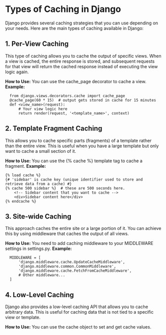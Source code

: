 # Types of Caching in Django
Django provides several caching strategies that you can use depending on your needs. Here are the main types of caching available in Django:

## 1. Per-View Caching
This type of caching allows you to cache the output of specific views. When a view is cached, the entire response is stored, and subsequent requests for that view will return the cached response instead of executing the view logic again.

**How to Use:** You can use the cache_page decorator to cache a view.
**Example:**
```
  from django.views.decorators.cache import cache_page
  @cache_page(60 * 15)  # output gets stored in cache for 15 minutes
  def <view_name>(request):
      # Your view logic here
      return render(request, '<template_name>', context)
```

## 2. Template Fragment Caching
This allows you to cache specific parts (fragments) of a template rather than the entire view. This is useful when you have a large template but only want to cache a small section of it.

**How to Use:** You can use the {% cache %} template tag to cache a fragment.
**Example:**
```
{% load cache %}
{# 'sidebar' is cache key (unique identifier used to store and retrieve data from a cache) #}
{% cache 500 sidebar %}  # these are 500 seconds here.
    <!-- Sidebar content that you want to cache -->
    <div>Sidebar content here</div> 
{% endcache %}
```

## 3. Site-wide Caching
This approach caches the entire site or a large portion of it. You can achieve this by using middleware that caches the output of all views.

**How to Use:** You need to add caching middleware to your MIDDLEWARE settings in settings.py.
**Example:**
```
  MIDDLEWARE = [
      'django.middleware.cache.UpdateCacheMiddleware',
      'django.middleware.common.CommonMiddleware',
      'django.middleware.cache.FetchFromCacheMiddleware',
      # Other middleware...
  ]
```

## 4. Low-Level Caching
Django also provides a low-level caching API that allows you to cache arbitrary data. 
This is useful for caching data that is not tied to a specific view or template.

**How to Use:** You can use the cache object to set and get cache values.